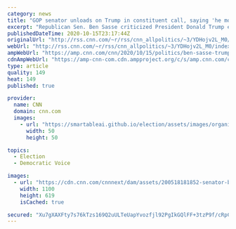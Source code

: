 ```yaml
---
category: news
title: "GOP senator unloads on Trump in constituent call, saying 'he mocks evangelicals' and has 'flirted with White supremacists'"
excerpt: "Republican Sen. Ben Sasse criticized President Donald Trump earlier this week during a private phone call with constituents, saying a number of unflattering things about the President, including that he's \"flirted with White supremacists\" and \"kisses dictators' butts,\" his office confirmed to CNN.\n "
publishedDateTime: 2020-10-15T23:17:44Z
originalUrl: "http://rss.cnn.com/~r/rss/cnn_allpolitics/~3/YDHojv2L_M0/index.html"
webUrl: "http://rss.cnn.com/~r/rss/cnn_allpolitics/~3/YDHojv2L_M0/index.html"
ampWebUrl: "https://amp.cnn.com/cnn/2020/10/15/politics/ben-sasse-trump-criticism/index.html"
cdnAmpWebUrl: "https://amp-cnn-com.cdn.ampproject.org/c/s/amp.cnn.com/cnn/2020/10/15/politics/ben-sasse-trump-criticism/index.html"
type: article
quality: 149
heat: 149
published: true

provider:
  name: CNN
  domain: cnn.com
  images:
    - url: "https://smartableai.github.io/election/assets/images/organizations/cnn.com-50x50.jpg"
      width: 50
      height: 50

topics:
  - Election
  - Democratic Voice

images:
  - url: "https://cdn.cnn.com/cnnnext/dam/assets/200518181852-senator-ben-sasse-1-super-tease.jpg"
    width: 1100
    height: 619
    isCached: true

secured: "Xu7gXAXFty7s76kTzs169Q2uULTeUapYvozfjl92PgIkGQlFF+3tzP9f/cRpCLSoJG9n43Crn01s4Of0wWfLZg0RS28CvhkAnKUehzGx8+UNVALl39TlFNEL5Od6YeIYQdYIAmRJQnDf5PQqBUJWstZAo7QdiWzciE6cbZRR0V6BFfy1vhD5pIp8n1S9hAFPNjX+Dz5X8MSQd813J+n5fRp5pCSDZNdWK1xPtoB4kzOla6hsEk6DnnA7IGbEVvI+2FTHUjeV13jK94kp8bCF3PGdvXInLlTI4A2mlO1BLs24yYa+6acjVuRZ5+eHIphAa9meLd2ujDpxilIS0/z02IWKx/T6bU1KrTN4/vcfTmw=;IZPJaBxa2OA4XHLWJjphDw=="
---
```


